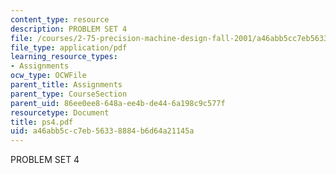 ```yaml
---
content_type: resource
description: PROBLEM SET 4
file: /courses/2-75-precision-machine-design-fall-2001/a46abb5cc7eb56338884b6d64a21145a_ps4.pdf
file_type: application/pdf
learning_resource_types:
- Assignments
ocw_type: OCWFile
parent_title: Assignments
parent_type: CourseSection
parent_uid: 86ee0ee8-648a-ee4b-de44-6a198c9c577f
resourcetype: Document
title: ps4.pdf
uid: a46abb5c-c7eb-5633-8884-b6d64a21145a
---
```

PROBLEM SET 4

